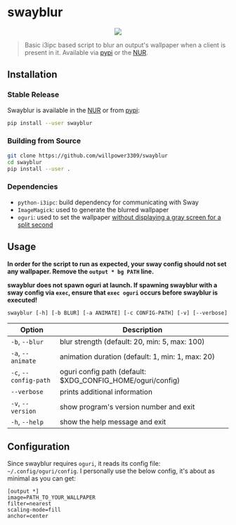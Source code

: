 # swayblur

<div align="center">
  <img src="https://github.com/WillPower3309/swayblur/blob/main/image.jpg?raw=true" />
</div>

> Basic i3ipc based script to blur an output's wallpaper when a client is present in it.
> Available via [pypi](https://pypi.org/project/swayblur/) or the [NUR](https://nur.nix-community.org/repos/willpower3309/).

## Installation

### Stable Release

Swayblur is available in the [NUR](https://nur.nix-community.org/repos/willpower3309/) or from [pypi](https://pypi.org/project/swayblur/):
```sh
pip install --user swayblur
```

### Building from Source

```sh
git clone https://github.com/willpower3309/swayblur
cd swayblur
pip install --user .
```

### Dependencies
+ `python-i3ipc`: build dependency for communicating with Sway
+ `ImageMagick`: used to generate the blurred wallpaper
+ `oguri`: used to set the wallpaper [without displaying a gray screen for a split second](https://github.com/swaywm/sway/issues/3693)

## Usage
**In order for the script to run as expected, your sway config should not set any wallpaper. Remove the `output * bg PATH` line.**

**swayblur does not spawn oguri at launch. If spawning swayblur with a sway config via `exec`, ensure that `exec oguri` occurs before swayblur is executed!**

`swayblur [-h] [-b BLUR] [-a ANIMATE] [-c CONFIG-PATH] [-v] [--verbose]`

| Option | Description |
| ------ | ----------- |
| `-b`, `--blur`        | blur strength (default: 20, min: 5, max: 100)                |
| `-a`, `--animate`     | animation duration (default: 1, min: 1, max: 20)             |
| `-c`, `--config-path` | oguri config path (default: $XDG\_CONFIG\_HOME/oguri/config) |
|       `--verbose`     | prints additional information                                |
| `-v`, `--version`     | show program's version number and exit                       |
| `-h`, `--help`        | show the help message and exit                               |

## Configuration
Since swayblur requires `oguri`, it reads its config file: `~/.config/oguri/config`. I personally use the below config, it's about as minimal as you can get:

```
[output *]
image=PATH_TO_YOUR_WALLPAPER
filter=nearest
scaling-mode=fill
anchor=center
```
